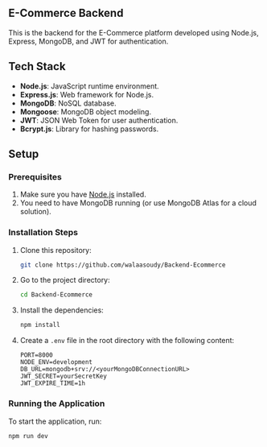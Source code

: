 ## E-Commerce Backend

This is the backend for the E-Commerce platform developed using Node.js, Express, MongoDB, and JWT for authentication.

## Tech Stack
- **Node.js**: JavaScript runtime environment.
- **Express.js**: Web framework for Node.js.
- **MongoDB**: NoSQL database.
- **Mongoose**: MongoDB object modeling.
- **JWT**: JSON Web Token for user authentication.
- **Bcrypt.js**: Library for hashing passwords.

## Setup

### Prerequisites
1. Make sure you have [Node.js](https://nodejs.org/) installed.
2. You need to have MongoDB running (or use MongoDB Atlas for a cloud solution).

### Installation Steps
1. Clone this repository:

   ```bash
   git clone https://github.com/walaasoudy/Backend-Ecommerce
   ```

2. Go to the project directory:

   ```bash
   cd Backend-Ecommerce
   ```

3. Install the dependencies:

   ```bash
   npm install
   ```

4. Create a `.env` file in the root directory with the following content:

   ```env
   PORT=8000
   NODE_ENV=development
   DB_URL=mongodb+srv://<yourMongoDBConnectionURL>
   JWT_SECRET=yourSecretKey
   JWT_EXPIRE_TIME=1h
   ```

### Running the Application

To start the application, run:

```bash
npm run dev
```
